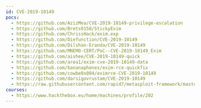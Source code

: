 ```yaml
---
id: CVE-2019-10149
pocs:
  - https://github.com/AzizMea/CVE-2019-10149-privilege-escalation
  - https://github.com/Brets0150/StickyExim
  - https://github.com/ChrissHack/exim.exp
  - https://github.com/Diefunction/CVE-2019-10149
  - https://github.com/Dilshan-Eranda/CVE-2019-10149
  - https://github.com/MNEMO-CERT/PoC--CVE-2019-10149_Exim
  - https://github.com/aishee/CVE-2019-10149-quick
  - https://github.com/area1/exim-cve-2019-10149-data
  - https://github.com/bananaphones/exim-rce-quickfix
  - https://github.com/cowbe0x004/eximrce-CVE-2019-10149
  - https://github.com/darsigovrustam/CVE-2019-10149
  - https://raw.githubusercontent.com/rapid7/metasploit-framework/master/modules/exploits/linux/local/exim4_deliver_message_priv_esc.rb
courses:
  - https://www.hackthebox.eu/home/machines/profile/202
---
```


